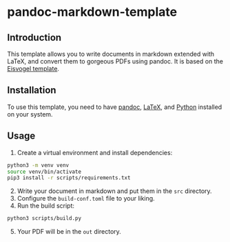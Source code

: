 # pandoc-markdown-template

## Introduction

This template allows you to write documents in markdown extended with LaTeX, and convert them to gorgeous PDFs using pandoc. It is based on the [Eisvogel template](https://github.com/Wandmalfarbe/pandoc-latex-template).

## Installation

To use this template, you need to have [pandoc](https://pandoc.org/), [LaTeX](https://www.latex-project.org/), and [Python](https://www.python.org/) installed on your system.

## Usage

1. Create a virtual environment and install dependencies:

```bash
python3 -m venv venv
source venv/bin/activate
pip3 install -r scripts/requirements.txt
```

2. Write your document in markdown and put them in the `src` directory.
3. Configure the `build-conf.toml` file to your liking.
4. Run the build script:

```bash
python3 scripts/build.py
```

5. Your PDF will be in the `out` directory.
